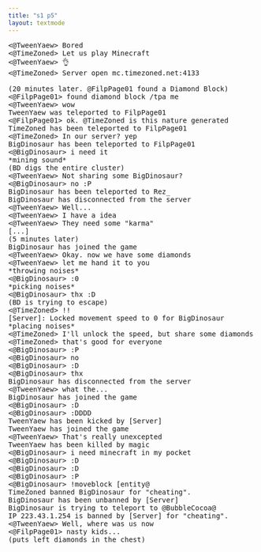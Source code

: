 ```yaml
---
title: "s1 p5"
layout: textmode
---
```

<pre>
<@TweenYaew> Bored
<@TimeZoned> Let us play Minecraft
<@TweenYaew> 👌
<@TimeZoned> Server open mc.timezoned.net:4133

(20 minutes later. @FilpPage01 found a Diamond Block)
<@FilpPage01> found diamond block /tpa me
<@TweenYaew> wow
TweenYaew was teleported to FilpPage01
<@FilpPage01> ok. @TimeZoned is this nature generated
TimeZoned has been teleported to FilpPage01
<@TimeZoned> In our server? yep
BigDinosaur has been teleported to FilpPage01
<@BigDinosaur> i need it
*mining sound*
(BD digs the entire cluster)
<@TweenYaew> Not sharing some BigDinosaur?
<@BigDinosaur> no :P
BigDinosaur has been teleported to Rez_
BigDinosaur has disconnected from the server
<@TweenYaew> Well...
<@TweenYaew> I have a idea
<@TweenYaew> They need some "karma"
[...]
(5 minutes later)
BigDinosaur has joined the game
<@TweenYaew> Okay. now we have some diamonds
<@TweenYaew> let me hand it to you
*throwing noises*
<@BigDinosaur> :0
*picking noises*
<@BigDinosaur> thx :D
(BD is trying to escape)
<@TimeZoned> !!
[Server]: Locked movement speed to 0 for BigDinosaur
*placing noises*
<@TimeZoned> I'll unlock the speed, but share some diamonds through this chest first
<@TimeZoned> that's good for everyone
<@BigDinosaur> :P
<@BigDinosaur> no
<@BigDinosaur> :D
<@BigDinosaur> thx
BigDinosaur has disconnected from the server
<@TweenYaew> what the...
BigDinosaur has joined the game
<@BigDinosaur> :D
<@BigDinosaur> :DDDD
TweenYaew has been kicked by [Server]
TweenYaew has joined the game
<@TweenYaew> That's really unexcepted
TweenYaew has been killed by magic
<@BigDinosaur> i need minecraft in my pocket
<@BigDinosaur> :D
<@BigDinosaur> :D
<@BigDinosaur> :P
<@BigDinosaur> !moveblock [entity@
TimeZoned banned BigDinosaur for "cheating".
BigDinosaur has been unbanned by [Server]
BigDinosaur is trying to teleport to @BubbleCocoa@
IP 223.43.1.254 is banned by [Server] for "cheating".
<@TweenYaew> Well, where was us now
<@FilpPage01> nasty kids...
(puts left diamonds in the chest)
</pre>
